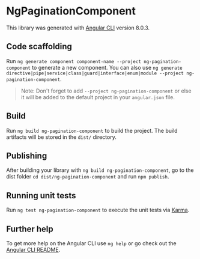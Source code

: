# NgPaginationComponent

This library was generated with [Angular CLI](https://github.com/angular/angular-cli) version 8.0.3.

## Code scaffolding

Run `ng generate component component-name --project ng-pagination-component` to generate a new component. You can also use `ng generate directive|pipe|service|class|guard|interface|enum|module --project ng-pagination-component`.
> Note: Don't forget to add `--project ng-pagination-component` or else it will be added to the default project in your `angular.json` file. 

## Build

Run `ng build ng-pagination-component` to build the project. The build artifacts will be stored in the `dist/` directory.

## Publishing

After building your library with `ng build ng-pagination-component`, go to the dist folder `cd dist/ng-pagination-component` and run `npm publish`.

## Running unit tests

Run `ng test ng-pagination-component` to execute the unit tests via [Karma](https://karma-runner.github.io).

## Further help

To get more help on the Angular CLI use `ng help` or go check out the [Angular CLI README](https://github.com/angular/angular-cli/blob/master/README.md).
